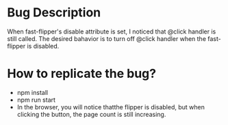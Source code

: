 # Bug Description
When fast-flipper's disable attribute is set, I noticed that @click handler is still called. 
The desired bahavior is to turn off @click handler when the fast-flipper is disabled.

# How to replicate the bug?
- npm install
- npm run start
- In the browser, you will notice thatthe flipper is disabled, but when clicking the button, the page count is still increasing.
